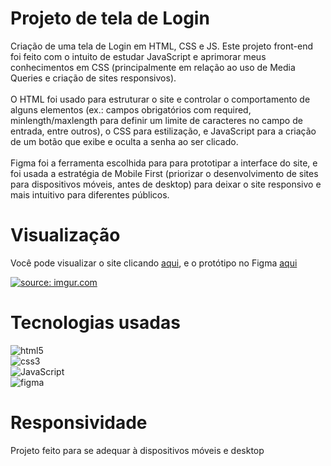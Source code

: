 # Projeto de tela de Login
 Criação de uma tela de Login em HTML, CSS e JS. Este projeto front-end foi feito com o intuito de estudar JavaScript e aprimorar meus conhecimentos em CSS (principalmente em relação ao uso de Media Queries e criação de sites responsivos). <br> <br>
 O HTML foi usado para estruturar o site e controlar o comportamento de alguns elementos (ex.: campos obrigatórios com required, minlength/maxlength para definir um limite de caracteres no campo de entrada, entre outros), o CSS para estilização, e JavaScript para a criação de um botão que exibe e oculta a senha ao ser clicado. <br> <br>
Figma foi a ferramenta escolhida para para prototipar a interface do site, e foi usada a estratégia de Mobile First (priorizar o desenvolvimento de sites para dispositivos móveis, antes de desktop) para deixar o site responsivo e mais intuitivo para diferentes públicos.

# Visualização

<p>
  
  Você pode visualizar o site clicando [aqui](https://login-nine-red.vercel.app/?fbclid=IwAR1a6ZS6EuXpsC03hf0C71sQ6IEJVwTIOc06KhojF2_w8M1SKbc3yoBFs4U), e o protótipo no Figma [aqui](https://www.figma.com/file/kSGK9o9s6YdB0nfhsNFgmq/Prototipo?type=design&node-id=0%3A1&mode=design&t=Lb9FlInCNKcaIDiJ-1)
  
</p>
<a href="https://imgur.com/Dx1e1Ht"><img src="https://i.imgur.com/Dx1e1Ht.jpg" title="source: imgur.com" /></a>

# Tecnologias usadas

<p align="center">
 
  <img src="https://img.shields.io/badge/HTML5-E34F26?style=for-the-badge&logo=html5&logoColor=white" alt="html5"> <br>
  <img src="https://img.shields.io/badge/CSS3-1572B6?style=for-the-badge&logo=css3&logoColor=white" alt="css3"> <br>
  <img src="https://img.shields.io/badge/JavaScript-F7DF1E?style=for-the-badge&logo=javascript&logoColor=black" alt="JavaScript"> <br>
  <img src="https://img.shields.io/badge/Figma-F24E1E?style=for-the-badge&logo=figma&logoColor=white" alt="figma">
</p>


# Responsividade
<p>Projeto feito para se adequar à dispositivos móveis e desktop</p>
